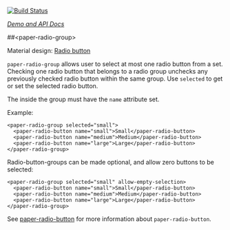 
<!---

This README is automatically generated from the comments in these files:
paper-radio-group.html

Edit those files, and our readme bot will duplicate them over here!
Edit this file, and the bot will squash your changes :)

-->

[![Build Status](https://travis-ci.org/PolymerElements/paper-radio-group.svg?branch=master)](https://travis-ci.org/PolymerElements/paper-radio-group)

_[Demo and API Docs](https://elements.polymer-project.org/elements/paper-radio-group)_


##&lt;paper-radio-group&gt;


Material design: [Radio button](https://www.google.com/design/spec/components/selection-controls.html#selection-controls-radio-button)

`paper-radio-group` allows user to select at most one radio button from a set.
Checking one radio button that belongs to a radio group unchecks any
previously checked radio button within the same group. Use
`selected` to get or set the selected radio button.

The <paper-radio-buttons> inside the group must have the `name` attribute
set.

Example:

    <paper-radio-group selected="small">
      <paper-radio-button name="small">Small</paper-radio-button>
      <paper-radio-button name="medium">Medium</paper-radio-button>
      <paper-radio-button name="large">Large</paper-radio-button>
    </paper-radio-group>

Radio-button-groups can be made optional, and allow zero buttons to be selected:

    <paper-radio-group selected="small" allow-empty-selection>
      <paper-radio-button name="small">Small</paper-radio-button>
      <paper-radio-button name="medium">Medium</paper-radio-button>
      <paper-radio-button name="large">Large</paper-radio-button>
    </paper-radio-group>

See <a href="paper-radio-button">paper-radio-button</a> for more
information about `paper-radio-button`.


